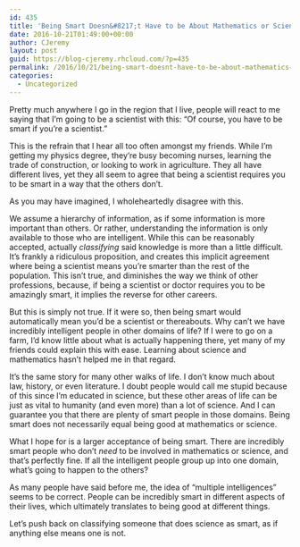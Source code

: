 ```yaml
---
id: 435
title: 'Being Smart Doesn&#8217;t Have to be About Mathematics or Science'
date: 2016-10-21T01:49:00+00:00
author: CJeremy
layout: post
guid: https://blog-cjeremy.rhcloud.com/?p=435
permalink: /2016/10/21/being-smart-doesnt-have-to-be-about-mathematics-or-science/
categories:
  - Uncategorized
---
```

Pretty much anywhere I go in the region that I live, people will react to me saying that I&#8217;m going to be a scientist with this: &#8220;Of course, you have to be smart if you&#8217;re a scientist.&#8221;

This is the refrain that I hear all too often amongst my friends. While I&#8217;m getting my physics degree, they&#8217;re busy becoming nurses, learning the trade of construction, or looking to work in agriculture. They all have different lives, yet they all seem to agree that being a scientist requires you to be smart in a way that the others don&#8217;t.

As you may have imagined, I wholeheartedly disagree with this.

We assume a hierarchy of information, as if some information is more important than others. Or rather, understanding the information is only available to those who are intelligent. While this can be reasonably accepted, actually _classifying_ said knowledge is more than a little difficult. It&#8217;s frankly a ridiculous proposition, and creates this implicit agreement where being a scientist means you&#8217;re smarter than the rest of the population. This isn&#8217;t true, and diminishes the way we think of other professions, because, if being a scientist or doctor requires you to be amazingly smart, it implies the reverse for other careers.

But this is simply not true. If it were so, then being smart would automatically mean you&#8217;d be a scientist or thereabouts. Why can&#8217;t we have incredibly intelligent people in other domains of life? If I were to go on a farm, I&#8217;d know little about what is actually happening there, yet many of my friends could explain this with ease. Learning about science and mathematics hasn&#8217;t helped me in that regard.

It&#8217;s the same story for many other walks of life. I don&#8217;t know much about law, history, or even literature. I doubt people would call me stupid because of this since I&#8217;m educated in science, but these other areas of life can be just as vital to humanity (and even more) than a lot of science. And I can guarantee you that there are plenty of smart people in those domains. Being smart does not necessarily equal being good at mathematics or science.

What I hope for is a larger acceptance of being smart. There are incredibly smart people who don&#8217;t _need_ to be involved in mathematics or science, and that&#8217;s perfectly fine. If all the intelligent people group up into one domain, what&#8217;s going to happen to the others?

As many people have said before me, the idea of &#8220;multiple intelligences&#8221; seems to be correct. People can be incredibly smart in different aspects of their lives, which ultimately translates to being good at different things.

Let&#8217;s push back on classifying someone that does science as smart, as if anything else means one is not.